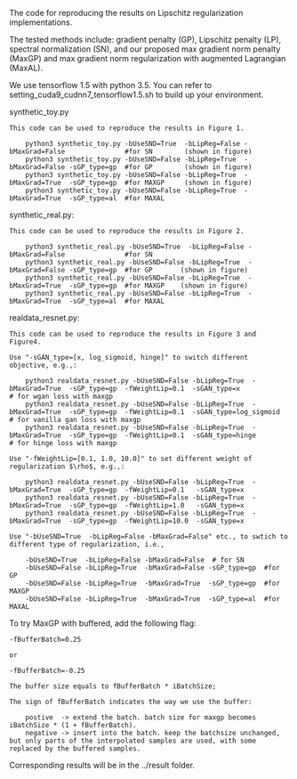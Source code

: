 The code for reproducing the results on Lipschitz regularization implementations. 

The tested methods include: gradient penalty (GP), Lipschitz penalty (LP), spectral normalization (SN), and our proposed max gradient norm penalty (MaxGP) and max gradient norm regularization with augmented Lagrangian (MaxAL).

We use tensorflow 1.5 with python 3.5.
You can refer to setting_cuda9_cudnn7_tensorflow1.5.sh to build up your environment. 

synthetic_toy.py

    This code can be used to reproduce the results in Figure 1. 
     
        python3 synthetic_toy.py -bUseSND=True  -bLipReg=False -bMaxGrad=False               #for SN        (shown in figure)
        python3 synthetic_toy.py -bUseSND=False -bLipReg=True  -bMaxGrad=False -sGP_type=gp  #for GP        (shown in figure)
        python3 synthetic_toy.py -bUseSND=False -bLipReg=True  -bMaxGrad=True  -sGP_type=gp  #for MAXGP     (shown in figure) 
        python3 synthetic_toy.py -bUseSND=False -bLipReg=True  -bMaxGrad=True  -sGP_type=al  #for MAXAL    

synthetic_real.py:

    This code can be used to reproduce the results in Figure 2.
    
        python3 synthetic_real.py -bUseSND=True  -bLipReg=False -bMaxGrad=False               #for SN
        python3 synthetic_real.py -bUseSND=False -bLipReg=True  -bMaxGrad=False -sGP_type=gp  #for GP       (shown in figure) 
        python3 synthetic_real.py -bUseSND=False -bLipReg=True  -bMaxGrad=True  -sGP_type=gp  #for MAXGP    (shown in figure)
        python3 synthetic_real.py -bUseSND=False -bLipReg=True  -bMaxGrad=True  -sGP_type=al  #for MAXAL

realdata_resnet.py:
    
    This code can be used to reproduce the results in Figure 3 and Figure4.
    
    Use "-sGAN_type=[x, log_sigmoid, hinge]" to switch different objective, e.g.,:

        python3 realdata_resnet.py -bUseSND=False -bLipReg=True  -bMaxGrad=True  -sGP_type=gp  -fWeightLip=0.1  -sGAN_type=x              # for wgan loss with maxgp
        python3 realdata_resnet.py -bUseSND=False -bLipReg=True  -bMaxGrad=True  -sGP_type=gp  -fWeightLip=0.1  -sGAN_type=log_sigmoid    # for vanilla gan loss with maxgp
        python3 realdata_resnet.py -bUseSND=False -bLipReg=True  -bMaxGrad=True  -sGP_type=gp  -fWeightLip=0.1  -sGAN_type=hinge          # for hinge loss with maxgp

    Use "-fWeightLip=[0.1, 1.0, 10.0]" to set different weight of regularization $\rho$, e.g.,:
    
        python3 realdata_resnet.py -bUseSND=False -bLipReg=True  -bMaxGrad=True  -sGP_type=gp  -fWeightLip=0.1   -sGAN_type=x           
        python3 realdata_resnet.py -bUseSND=False -bLipReg=True  -bMaxGrad=True  -sGP_type=gp  -fWeightLip=1.0   -sGAN_type=x          
        python3 realdata_resnet.py -bUseSND=False -bLipReg=True  -bMaxGrad=True  -sGP_type=gp  -fWeightLip=10.0  -sGAN_type=x 
       
    Use "-bUseSND=True  -bLipReg=False -bMaxGrad=False" etc., to swtich to different type of regularization, i.e.,
    
        -bUseSND=True  -bLipReg=False -bMaxGrad=False  # for SN
        -bUseSND=False -bLipReg=True  -bMaxGrad=False -sGP_type=gp  #for GP 
        -bUseSND=False -bLipReg=True  -bMaxGrad=True  -sGP_type=gp  #for MAXGP
        -bUseSND=False -bLipReg=True  -bMaxGrad=True  -sGP_type=al  #for MAXAL         
          
        
To try MaxGP with buffered, add the following flag: 
    
    -fBufferBatch=0.25
    
    or
    
    -fBufferBatch=-0.25
 
    The buffer size equals to fBufferBatch * iBatchSize; 
    
    The sign of fBufferBatch indicates the way we use the buffer: 
    
        postive  -> extend the batch. batch size for maxgp becomes iBatchSize * (1 + fBufferBatch).
        negative -> insert into the batch. keep the batchsize unchanged, but only parts of the interpolated samples are used, with some replaced by the buffered samples.
        
Corresponding results will be in the ../result folder. 
